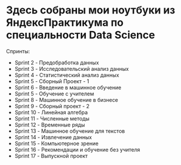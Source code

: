 # Здесь собраны мои ноутбуки из ЯндексПрактикума по специальности Data Science

Спринты:
* Sprint 2 - Предобработка данных
* Sprint 3 - Исследовательский анализ данных
* Sprint 4 - Статистический анализ данных
* Sprint 5 - Сборный Проект - 1
* Sprint 6 - Введение в машинное обучение
* Sprint 5 - Обучение с учителем
* Sprint 8 - Машинное обучение в бизнесе
* Sprint 9 - Сборный проект - 2
* Sprint 10 - Линейная алгебра
* Sprint 11 - Численные методы
* Sprint 12 - Временные ряды
* Sprint 13 - Машинное обучение для текстов
* Sprint 14 - Извлечение данных
* Sprint 15 - Компьютерное зрение
* Sprint 16 - Рекомендации и обучение без учителя
* Sprint 17 - Выпускной проект


